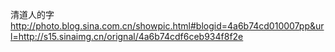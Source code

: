 清道人的字
http://photo.blog.sina.com.cn/showpic.html#blogid=4a6b74cd010007pp&url=http://s15.sinaimg.cn/orignal/4a6b74cdf6ceb934f8f2e
